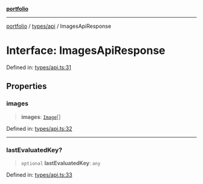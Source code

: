 [**portfolio**](../../../README.md)

***

[portfolio](../../../modules.md) / [types/api](../README.md) / ImagesApiResponse

# Interface: ImagesApiResponse

Defined in: [types/api.ts:31](https://github.com/tnorlund/Portfolio/blob/4a24f28b3cdaca773338e2f8a96fbc201d1807cf/portfolio/types/api.ts#L31)

## Properties

### images

> **images**: [`Image`](Image.md)[]

Defined in: [types/api.ts:32](https://github.com/tnorlund/Portfolio/blob/4a24f28b3cdaca773338e2f8a96fbc201d1807cf/portfolio/types/api.ts#L32)

***

### lastEvaluatedKey?

> `optional` **lastEvaluatedKey**: `any`

Defined in: [types/api.ts:33](https://github.com/tnorlund/Portfolio/blob/4a24f28b3cdaca773338e2f8a96fbc201d1807cf/portfolio/types/api.ts#L33)
